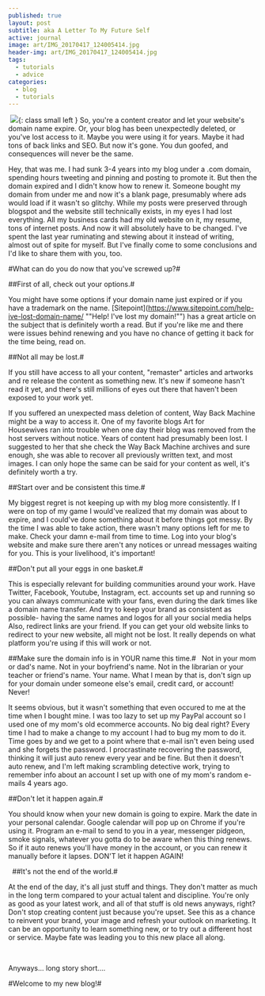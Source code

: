 ```yaml
---
published: true
layout: post
subtitle: aka A Letter To My Future Self
active: journal
image: art/IMG_20170417_124005414.jpg
header-img: art/IMG_20170417_124005414.jpg
tags:
  - tutorials
  - advice
categories:
  - blog
  - tutorials
---
```

 ![]({{site.baseurl}}/media/IMG_20170417_124005414.jpg){: class small left } 
So, you're a content creator and let your website's domain name expire. Or, your blog has been unexpectedly deleted, or you've lost access to it. Maybe you were using it for years. Maybe it had tons of back links and SEO. But now it's gone. You dun goofed, and consequences will never be the same.

Hey, that was me. I had sunk 3-4 years into my blog under a .com domain, spending hours tweeting and pinning and posting to promote it. But then the domain expired and I didn't know how to renew it. Someone bought my domain from under me and now it's a blank page, presumably where ads would load if it wasn't so glitchy. While my posts were preserved through blogspot and the website still technically exists, in my eyes I had lost everything. All my business cards had my old website on it, my resume, tons of internet posts. And now it will absolutely have to be changed. I've spent the last year ruminating and stewing about it instead of writing, almost out of spite for myself. But I've finally come to some conclusions and I'd like to share them with you, too. 
 

#What can do you do now that you've screwed up?#
 
 

##First of all, check out your options.#

You might have some options if your domain name just expired or if you have a trademark on the name. [Sitepoint](https://www.sitepoint.com/help-ive-lost-domain-name/ ""Help! I've lost my domain!"") has a great article on the subject that is definitely worth a read. But if you're like me and there were issues behind renewing and you have no chance of getting it back for the time being, read on. 


##Not all may be lost.#

If you still have access to all your content, "remaster" articles and artworks and re release the content as something new. It's new if someone hasn't read it yet, and there's still millions of eyes out there that haven't been exposed to your work yet. 

If you suffered an unexpected mass deletion of content, Way Back Machine might be a way to access it. One of my favorite blogs Art for Housewives ran into trouble when one day their blog was removed from the host servers without notice. Years of content had presumably been lost. I suggested to her that she check the Way Back Machine archives and sure enough, she was able to recover all previously written text, and most images. I can only hope the same can be said for your content as well, it's definitely worth a try.


##Start over and be consistent this time.#

My biggest regret is not keeping up with my blog more consistently. If I were on top of my game I would've realized that my domain was about to expire, and I could've done something about it before things got messy. By the time I was able to take action, there wasn't many options left for me to make. Check your damn e-mail from time to time. Log into your blog's website and make sure there aren't any notices or unread messages waiting for you. This is your livelihood, it's important!


##Don't put all your eggs in one basket.#

This is especially relevant for building communities around your work. Have Twitter, Facebook, Youtube, Instagram, ect. accounts set up and running so you can always communicate with your fans, even during the dark times like a domain name transfer. And try to keep your brand as consistent as possible- having the same names and logos for all your social media helps 
 
Also, redirect links are your friend. If you can get your old website links to redirect to your new website, all might not be lost. It really depends on what platform you're using if this will work or not.
 

##Make sure the domain info is in YOUR name this time.#
 
Not in your mom or dad's name. Not in your boyfriend's name. Not in the librarian or your teacher or friend's name. Your name. What I mean by that is, don't sign up for your domain under someone else's email, credit card, or account! Never! 

It seems obvious, but it wasn't something that even occured to me at the time when I bought mine. I was too lazy to set up my PayPal account so I used one of my mom's old ecommerce accounts. No big deal right? Every time I had to make a change to my account I had to bug my mom to do it. Time goes by and we get to a point where that e-mail isn't even being used and she forgets the password. I procrastinate recovering the password, thinking it will just auto renew every year and be fine. But then it doesn't auto renew, and I'm left making scrambling detective work, trying to remember info about an account I set up with one of my mom's random e-mails 4 years ago.


##Don't let it happen again.#

You should know when your new domain is going to expire. Mark the date in your personal calendar. Google calendar will pop up on Chrome if you're using it. Program an e-mail to send to you in a year, messenger pidgeon, smoke signals, whatever you gotta do to be aware when this thing renews. So if it auto renews you'll have money in the account, or you can renew it manually before it lapses. DON'T let it happen AGAIN! 

 
##It's not the end of the world.#

At the end of the day, it's all just stuff and things. They don't matter as much in the long term compared to your actual talent and discipline. You're only as good as your latest work, and all of that stuff is old news anyways, right? Don't stop creating content just because you're upset. See this as a chance to reinvent your brand, your image and refresh your outlook on marketing. It can be an opportunity to learn something new, or to try out a different host or service. Maybe fate was leading you to this new place all along.

 


Anyways... long story short....

#Welcome to my new blog!#
